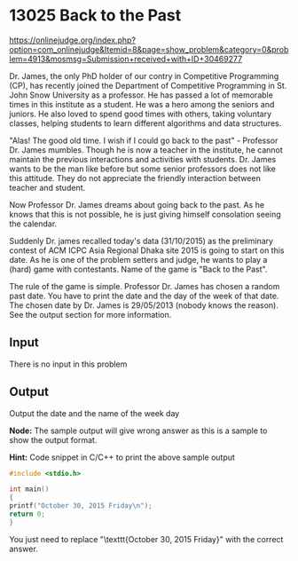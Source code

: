 # 13025 Back to the Past 

https://onlinejudge.org/index.php?option=com_onlinejudge&Itemid=8&page=show_problem&category=0&problem=4913&mosmsg=Submission+received+with+ID+30469277


Dr. James, the only PhD holder of our contry in Competitive Programming (CP), has recently joined the Department of Competitive Programming in St. John Snow University as a professor. He has passed a lot of memorable times in this institute as a student. He was a hero among the seniors and juniors. He also loved to spend good times with others, taking voluntary classes, helping students to learn different algorithms and data structures. 

"Alas! The good old time. I wish if I could go back to the past" - Professor Dr. James mumbles. Though he is now a teacher in the institute, he cannot maintain the previous interactions and activities with students. Dr. James wants to be the man like before but some senior professors does not like this attitude. They do not appreciate the friendly interaction between teacher and student. 

Now Professor Dr. James dreams about going back to the past. As he knows that this is not possible, he is just giving himself consolation seeing the calendar. 

Suddenly Dr. james recalled today's data ($31/10/2015$) as the preliminary contest of ACM ICPC Asia Regional Dhaka site 2015 is going to start on this date. As he is one of the problem setters and judge, he wants to play a (hard) game with contestants. Name of the game is "Back to the Past". 

The rule of the game is simple. Professor Dr. James has chosen a random past date. You have to print the date and the day of the week of that date. The chosen date by Dr. James is $29/05/2013$ (nobody knows the reason). See the output section for more information.

## Input 

There is no input in this problem 

## Output 

Output the date and the name of the week day

**Node:** The sample output will give wrong answer as this is a sample to show the output format. 

**Hint:** Code snippet in C/C++ to print the above sample output 


``` c++
#include <stdio.h>

int main()
{
printf("October 30, 2015 Friday\n");
return 0;
}
```

You just need to replace "\texttt{October 30, 2015 Friday}" with the correct answer.



